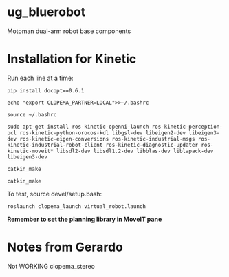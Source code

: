 # ug_bluerobot
Motoman dual-arm robot base components

# Installation for Kinetic

Run each line at a time:

`pip install docopt==0.6.1`

`echo "export CLOPEMA_PARTNER=LOCAL">>~/.bashrc`

`source ~/.bashrc`

`sudo apt-get install ros-kinetic-openni-launch ros-kinetic-perception-pcl ros-kinetic-python-orocos-kdl libgsl-dev libeigen2-dev libeigen3-dev ros-kinetic-eigen-conversions ros-kinetic-industrial-msgs ros-kinetic-industrial-robot-client ros-kinetic-diagnostic-updater ros-kinetic-moveit* libsdl2-dev libsdl1.2-dev libblas-dev liblapack-dev libeigen3-dev`

`catkin_make`

`catkin_make`

To test, source devel/setup.bash:

`roslaunch clopema_launch virtual_robot.launch`

**Remember to set the planning library in MoveIT pane**

# Notes from Gerardo

Not WORKING
clopema_stereo
